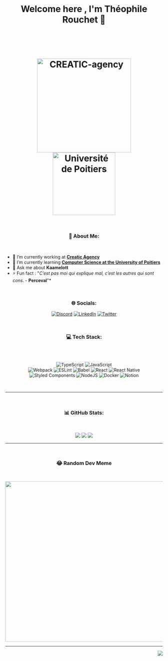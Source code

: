 <div><br></div>
<h1 align="center">
  Welcome here , I'm Théophile Rouchet 👋
  <div><br></div>
</h1>

<h1 align="center" >
  <div><br></div>
  <img src=https://ci5.googleusercontent.com/proxy/bCbVnx984GO2JlCRCPLxcKLeEVafux7m3i5_E5KbrN_ZBvOfeh4oNp8uGR7vez2Z7mBCKHXcO2mdO-fOts11V8dXGGZzMmTvvjgbxTaUTKo=s0-d-e1-ft#http://www.creatic-agency.fr/signature-email/logo-creatic.png" alt="CREATIC-agency" width="300px" />
  <img src="https://www.univ-poitiers.fr/wp-content/uploads/sites/10/2021/10/logo-up.svg" alt="Université de Poitiers" width="200px">
  <div><br></div>
</h1>

<h3 align="center">💫 About Me: </h3>
<div><br></div>

- 🔭 I’m currently working at **[Creatic Agency](https://www.creatic-agency.fr/)**
- 🌱 I’m currently learning **[Computer Science at the University of Poitiers](https://formations.univ-poitiers.fr/fr/index/master-XB/master-XB/master-informatique-JAJEEY0P/parcours-conception-logicielle-JAJEG53Q.html)**
- 💬 Ask me about **Kaamelott**
- ⚡ Fun fact : "*C’est pas moi qui explique mal, c’est les autres qui sont cons*. - **Perceval**"*


<div><br></div>
<h3 align="center">🌐 Socials: </h3>
<div align="center">

  [![Discord](https://img.shields.io/badge/Discord-%237289DA.svg?logo=discord&logoColor=white)](htttps://discord.gg/Théophile#8449)
  [![LinkedIn](https://img.shields.io/badge/LinkedIn-%230077B5.svg?logo=linkedin&logoColor=white)](https://linkedin.com/in/th%C3%A9ophile-rouchet-5505511ba) 
  [![Twitter](https://img.shields.io/badge/Twitter-%231DA1F2.svg?logo=Twitter&logoColor=white)](https://twitter.com/ByPouchey) 

</div>


<div><br></div>
<h3 align="center">💻 Tech Stack: </h3>
<div><br></div>

<div align="center">
<div><br></div>

  ![TypeScript](https://img.shields.io/badge/typescript-%23007ACC.svg?style=for-the-badge&logo=typescript&logoColor=white) 
  ![JavaScript](https://img.shields.io/badge/javascript-%23323330.svg?style=for-the-badge&logo=javascript&logoColor=%23F7DF1E)   
  ![Webpack](https://img.shields.io/badge/webpack-%238DD6F9.svg?style=for-the-badge&logo=webpack&logoColor=black)
  ![ESLint](https://img.shields.io/badge/ESLint-4B3263?style=for-the-badge&logo=eslint&logoColor=white) 
  ![Babel](https://img.shields.io/badge/Babel-F9DC3e?style=for-the-badge&logo=babel&logoColor=black) 
  ![React](https://img.shields.io/badge/react-%2320232a.svg?style=for-the-badge&logo=react&logoColor=%2361DAFB) 
  ![React Native](https://img.shields.io/badge/react_native-%2320232a.svg?style=for-the-badge&logo=react&logoColor=%2361DAFB) 
  ![Styled Components](https://img.shields.io/badge/styled--components-DB7093?style=for-the-badge&logo=styled-components&logoColor=white) 
  ![NodeJS](https://img.shields.io/badge/node.js-6DA55F?style=for-the-badge&logo=node.js&logoColor=white)
  ![Docker](https://img.shields.io/badge/docker-%230db7ed.svg?style=for-the-badge&logo=docker&logoColor=white)
  ![Notion](https://img.shields.io/badge/Notion-%23000000.svg?style=for-the-badge&logo=notion&logoColor=white)

<div><br></div>
</div>

---

<div><br></div>
<h3 align="center">📊 GitHub Stats:</h3>
<div><br></div>

<div align="center">

  ![](https://github-readme-stats.vercel.app/api?username=Pouchey&theme=react&hide_border=true&include_all_commits=false&count_private=true)
  ![](https://github-readme-streak-stats.herokuapp.com/?user=Pouchey&theme=react&hide_border=true)
  ![](https://github-readme-stats.vercel.app/api/top-langs/?username=Pouchey&theme=react&hide_border=true&include_all_commits=false&count_private=true&layout=compact)

</div>

---

<div><br></div>
<h3 align="center">😂 Random Dev Meme</h3>
<div><br></div>


<p align="center">
  <img src="https://random-memer.herokuapp.com/" width="512px"/>
<p>

---

<p align="right">
  <img src="https://visitcount.itsvg.in/api?id=Pouchey&icon=5&color=0"/>

  
<p>



